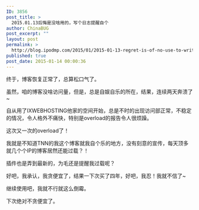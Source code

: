 ```yaml
---
ID: 3856
post_title: >
  2015.01.13后悔是没啥用的，写个日志提醒自个
author: ChinaBUG
post_excerpt: ""
layout: post
permalink: >
  http://blog.ipodmp.com/2015/01/2015-01-13-regret-is-of-no-use-to-write-the-log-to-remind.html
published: true
post_date: 2015-01-14 00:00:36
---
```

终于，博客恢复正常了，总算松口气了。

虽然，咱的博客没啥访问量，但是，总是自娱自乐的所在，结果，连续两天奔溃了~

自从用了IXWEBHOSTING他家的空间开始，总是不时的出现访问部正常，不稳定的情况，令人格外不痛快，特别是overload的报告令人很烦躁。

这次又一次的overload了！

我就是不知道TNN的我这个博客就我自个乐的地方，没有刻意的宣传，每天顶多就几个个IP的博客居然还能过载？！

插件也是弄到最新的，为毛还是提醒我过载呢？

好吧，我承认，我贪便宜了，结果一下次买了四年，好吧，我忍！我就不信了~

继续使用吧，我就不行就这么倒霉。

下次绝对不贪便宜了。